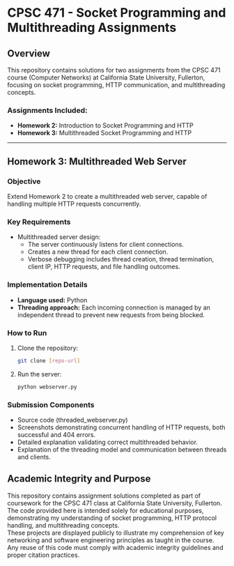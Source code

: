 # CPSC 471 - Socket Programming and Multithreading Assignments

## Overview
This repository contains solutions for two assignments from the CPSC 471 course (Computer Networks) at California State University, Fullerton, focusing on socket programming, HTTP communication, and multithreading concepts.

### Assignments Included:
- **Homework 2:** Introduction to Socket Programming and HTTP
- **Homework 3:** Multithreaded Socket Programming and HTTP

---

## Homework 3: Multithreaded Web Server

### Objective
Extend Homework 2 to create a multithreaded web server, capable of handling multiple HTTP requests concurrently.

### Key Requirements
- Multithreaded server design:
  - The server continuously listens for client connections.
  - Creates a new thread for each client connection.
  - Verbose debugging includes thread creation, thread termination, client IP, HTTP requests, and file handling outcomes.

### Implementation Details
- **Language used:** Python
- **Threading approach:** Each incoming connection is managed by an independent thread to prevent new requests from being blocked.

### How to Run
1. Clone the repository:
   ```bash
   git clone [repo-url]
   
2. Run the server:
   ```bash
   python webserver.py
   
### Submission Components

- Source code (threaded_webserver.py)
- Screenshots demonstrating concurrent handling of HTTP requests, both successful and 404 errors.
- Detailed explanation validating correct multithreaded behavior.
- Explanation of the threading model and communication between threads and clients.

## Academic Integrity and Purpose

This repository contains assignment solutions completed as part of coursework for the CPSC 471 class at California State University, Fullerton. The code provided here is intended solely for educational purposes, demonstrating my understanding of socket programming, HTTP protocol handling, and multithreading concepts.  
These projects are displayed publicly to illustrate my comprehension of key networking and software engineering principles as taught in the course. Any reuse of this code must comply with academic integrity guidelines and proper citation practices.
